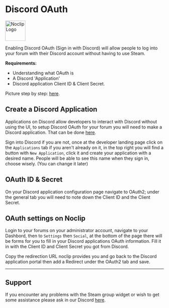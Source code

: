 # Discord OAuth
<img src='https://i.imgur.com/UtQ8Vd2.png' alt='Noclip Logo' width=64px>

Enabling Discord OAuth (Sign in with Discord) will allow people to log into your forum with their Discord account without having to use Steam.

**Requirements:**
- Understanding what OAuth is
- A Discord 'Application'
- Discord application Client ID & Client Secret.

Picture step by step: [here](https://imgur.com/a/Yffi3Fk).

## Create a Discord Application

Applications on Discord allow developers to interact with Discord without using the UI, to setup Discord OAuth for your forum you will need to make a Discord application. That can be done [here](https://discord.com/developers/applications).

Sign into Discord if you are not, once at the developer landing page click on the `Applications` tab if you aren't already on it, in the top right you will find a button with `New Application`, click it and create your application with a desired name. People will be able to see this name when they sign in, choose wisely. (You can change it later)

## OAuth ID & Secret

On your Discord application configuration page navigate to OAuth2; under the general tab you will need to note down the Client ID and the Client Secret.

## OAuth settings on Noclip

Login to your forums on your administrator account, navigate to your Dashbord, then to `Settings` then `Social`, at the bottom of the page there will be forms for you to fill in your Discord applications OAuth information. Fill it in with the Client ID and Client Secret you got from Discord.

Copy the redirection URL noclip provides you and go back to the Discord application portal then add a Redirect under the OAuth2 tab and save.

---

## Support

If you encounter any problems with the Steam group widget or wish to get some assistance please ask in our Discord [here](https://physgun.com/discord).